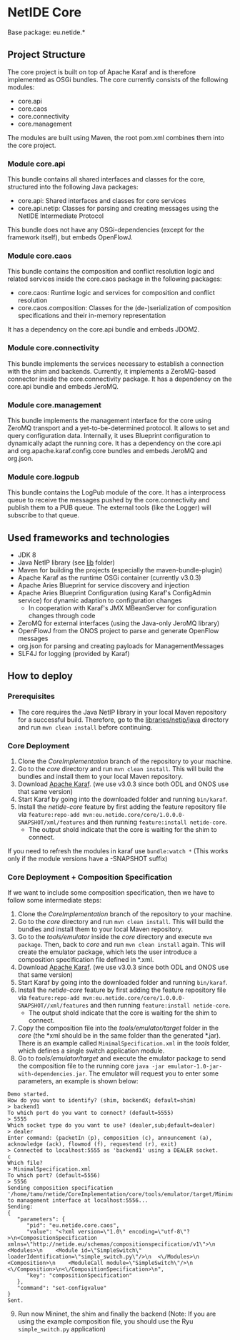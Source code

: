 # NetIDE Core
Base package: eu.netide.*

## Project Structure
The core project is built on top of Apache Karaf and is therefore implemented as OSGi bundles. The core currently consists of the following modules:
- core.api
- core.caos
- core.connectivity
- core.management

The modules are built using Maven, the root pom.xml combines them into the core project.

### Module core.api
This bundle contains all shared interfaces and classes for the core, structured into the following Java packages:
- core.api: Shared interfaces and classes for core services
- core.api.netip: Classes for parsing and creating messages using the NetIDE Intermediate Protocol

This bundle does not have any OSGi-dependencies (except for the framework itself), but embeds OpenFlowJ.

### Module core.caos
This bundle contains the composition and conflict resolution logic and related services inside the core.caos package in the following packages:
- core.caos: Runtime logic and services for composition and conflict resolution
- core.caos.composition: Classes for the (de-)serialization of composition specifications and their in-memory representation

It has a dependency on the core.api bundle and embeds JDOM2.

### Module core.connectivity
This bundle implements the services necessary to establish a connection with the shim and backends. Currently, it implements a ZeroMQ-based connector inside the core.connectivity package.
It has a dependency on the core.api bundle and embeds JeroMQ.

### Module core.management
This bundle implements the management interface for the core using ZeroMQ transport and a yet-to-be-determined protocol. It allows to set and query configuration data. Internally, it uses Blueprint configuration to dynamically adapt the running core.
It has a dependency on the core.api and org.apache.karaf.config.core bundles and embeds JeroMQ and org.json.

### Module core.logpub
This bundle contains the LogPub module of the core. It has a interprocess queue to receive the messages pushed by the core.connectivity and publish them to a PUB queue.
The external tools (like the Logger) will subscribe to that queue.

## Used frameworks and technologies
- JDK 8
- Java NetIP library (see [lib](../lib) folder)
- Maven for building the projects (especially the maven-bundle-plugin)
- Apache Karaf as the runtime OSGi container (currently v3.0.3)
- Apache Aries Blueprint for service discovery and injection
- Apache Aries Blueprint Configuration (using Karaf's ConfigAdmin service) for dynamic adaption to configuration changes
	- In cooperation with Karaf's JMX MBeanServer for configuration changes through code
- ZeroMQ for external interfaces (using the Java-only JeroMQ library)
- OpenFlowJ from the ONOS project to parse and generate OpenFlow messages
- org.json for parsing and creating payloads for ManagementMessages
- SLF4J for logging (provided by Karaf)

## How to deploy
### Prerequisites
- The core requires the Java NetIP library in your local Maven repository for a successful build. Therefore, go to the [libraries/netip/java](../lib/netip/java) directory and run `mvn clean install` before continuing.

### Core Deployment 
1. Clone the *CoreImplementation* branch of the repository to your machine.
2. Go to the *core* directory and run `mvn clean install`. This will build the bundles and install them to your local Maven repository.
3. Download [Apache Karaf](https://karaf.apache.org/index/community/download.html). (we use v3.0.3 since both ODL and ONOS use that same version)
4. Start Karaf by going into the downloaded folder and running `bin/karaf`.
5. Install the *netide-core* feature by first adding the feature repository file via `feature:repo-add mvn:eu.netide.core/core/1.0.0.0-SNAPSHOT/xml/features` and then running `feature:install netide-core`.
	- The output shold indicate that the core is waiting for the shim to connect.

If you need to refresh the modules in karaf use `bundle:watch *` (This works only if the module versions have a -SNAPSHOT suffix)
	
### Core Deployment + Composition Specification
If we want to include some composition specification, then we have to follow some intermediate steps:

1. Clone the *CoreImplementation* branch of the repository to your machine.
2. Go to the *core* directory and run `mvn clean install`. This will build the bundles and install them to your local Maven repository.
3. Go to the *tools/emulator* inside the *core* directory and execute `mvn package`. Then, back to *core* and run `mvn clean install` again. This will create the emulator package, which lets the user introduce a composition specification file defined in *.xml.
4. Download [Apache Karaf](https://karaf.apache.org/index/community/download.html). (we use v3.0.3 since both ODL and ONOS use that same version)
5. Start Karaf by going into the downloaded folder and running `bin/karaf`.
6. Install the *netide-core* feature by first adding the feature repository file via `feature:repo-add mvn:eu.netide.core/core/1.0.0.0-SNAPSHOT//xml/features` and then running `feature:install netide-core`.
	- The output shold indicate that the core is waiting for the shim to connect.
7. Copy the composition file into the *tools/emulator/target* folder in the *core* (the *xml should be in the same folder than the generated *.jar). There is an example called `MinimalSpecification.xml` in the *tools* folder, which defines a single switch application module. 
8. Go to *tools/emulator/target* and execute the emulator package to send the composition file to the running core `java -jar emulator-1.0-jar-with-dependencies.jar`. The emulator will request you to enter some parameters, an example is shown below:
```
Demo started.
How do you want to identify? (shim, backendX; default=shim)
> backend1
To which port do you want to connect? (default=5555)
> 5555
Which socket type do you want to use? (dealer,sub;default=dealer)
> dealer
Enter command: (packetIn (p), composition (c), announcement (a), acknowledge (ack), flowmod (f), requestend (r), exit)
> Connected to localhost:5555 as 'backend1' using a DEALER socket.
c
Which file?
> MinimalSpecification.xml
To which port? (default=5556)
> 5556
Sending composition specification '/home/tamu/netide/CoreImplementation/core/tools/emulator/target/MinimalSpecification.xml' to management interface at localhost:5556...
Sending:
{
   "parameters": {
      "pid": "eu.netide.core.caos",
      "value": "<?xml version=\"1.0\" encoding=\"utf-8\"?>\n<CompositionSpecification  xmlns=\"http://netide.eu/schemas/compositionspecification/v1\">\n  <Modules>\n    <Module id=\"SimpleSwitch\" loaderIdentification=\"simple_switch.py\"/>\n  <\/Modules>\n  <Composition>\n    <ModuleCall module=\"SimpleSwitch\"/>\n  <\/Composition>\n<\/CompositionSpecification>\n",
      "key": "compositionSpecification"
   },
   "command": "set-configvalue"
}
Sent.
```
9. Run now Mininet, the shim and finally the backend (Note: If you are using the example composition file, you should use the Ryu `simple_switch.py` application)
 
